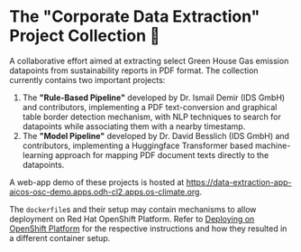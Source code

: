 # The "Corporate Data Extraction" Project Collection 🌱

A collaborative effort aimed at extracting select Green House Gas emission datapoints from sustainability reports in PDF format. The collection currently contains two important projects:

1. The **"Rule-Based Pipeline"** developed by Dr. Ismail Demir (IDS GmbH) and contributors, implementing a PDF text-conversion and graphical table border detection mechanism, with NLP techniques to search for datapoints while associating them with a nearby timestamp.
2. The **"Model Pipeline"** developed by Dr. David Besslich (IDS GmbH) and contributors, implementing a Huggingface Transformer based machine-learning approach for mapping PDF document texts directly to the datapoints.

A web-app demo of these projects is hosted at https://data-extraction-app-aicos-osc-demo.apps.odh-cl2.apps.os-climate.org.

The `dockerfile`s and their setup may contain mechanisms to allow deployment on Red Hat OpenShift Platform. Refer to <a href="deploy-on-openshift.md" target="_blank">Deploying on OpenShift Platform</a> for the respective instructions and how they resulted in a different container setup.

